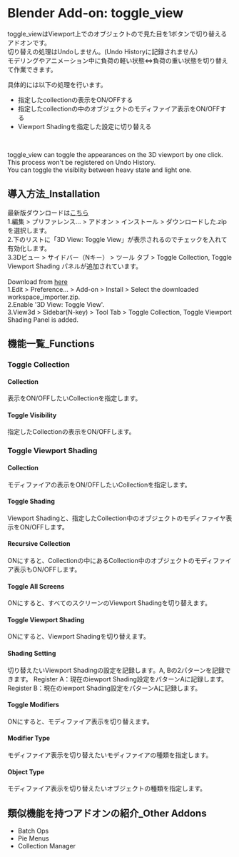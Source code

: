 # Blender Add-on: toggle_view
toggle_viewはViewport上でのオブジェクトので見た目を1ボタンで切り替えるアドオンです。  
切り替えの処理はUndoしません。(Undo Historyに記録されません）  
モデリングやアニメーション中に負荷の軽い状態⇔負荷の重い状態を切り替えて作業できます。  

具体的には以下の処理を行います。  
- 指定したcollectionの表示をON/OFFする
- 指定したcollectionの中のオブジェクトのモディファイア表示をON/OFFする
- Viewport Shadingを指定した設定に切り替える
<br>

toggle_view can toggle the appearances on the 3D viewport by one click.    
This process won't be registered on Undo History.     
You can toggle the visiblity between heavy state and light one.    

## 導入方法_Installation
最新版ダウンロードは[こちら](https://github.com/3str6/toggle_view/releases/download/v1.0/toggle_view.zip)  
1.編集 > プリファレンス... > アドオン > インストール > ダウンロードした.zipを選択します。  
2.下のリストに「3D View: Toggle View」が表示されるのでチェックを入れて有効化します。  
3.3Dビュー > サイドバー（Nキー） > ツール タブ > Toggle Collection, Toggle Viewport Shading パネルが追加されています。  
<br>
Download from [here](https://github.com/3str6/toggle_view/releases/download/v1.0/toggle_view.zip)  
1.Edit > Preference... > Add-on > Install > Select the downloaded workspace_importer.zip.  
2.Enable '3D View: Toggle View'.  
3.View3d > Sidebar(N-key) > Tool Tab > Toggle Collection, Toggle Viewport Shading Panel is added.  

## 機能一覧_Functions
### Toggle Collection
#### Collection  
表示をON/OFFしたいCollectionを指定します。  
#### Toggle Visibility  
指定したCollectionの表示をON/OFFします。  

### Toggle Viewport Shading
#### Collection
モディファイアの表示をON/OFFしたいCollectionを指定します。
#### Toggle Shading
Viewport Shadingと、指定したCollection中のオブジェクトのモディファイヤ表示をON/OFFします。 
#### Recursive Collection
ONにすると、Collectionの中にあるCollection中のオブジェクトのモディファイア表示もON/OFFします。 
#### Toggle All Screens
ONにすると、すべてのスクリーンのViewport Shadingを切り替えます。
#### Toggle Viewport Shading
ONにすると、Viewport Shadingを切り替えます。
#### Shading Setting
切り替えたいViewport Shadingの設定を記録します。A, Bの2パターンを記録できます。
Register A：現在のiewport Shading設定をパターンAに記録します。
Register B：現在のiewport Shading設定をパターンAに記録します。
#### Toggle Modifiers
ONにすると、モディファイア表示を切り替えます。
#### Modifier Type
モディファイア表示を切り替えたいモディファイアの種類を指定します。
#### Object Type
モディファイア表示を切り替えたいオブジェクトの種類を指定します。

## 類似機能を持つアドオンの紹介_Other Addons
- Batch Ops
- Pie Menus
- Collection Manager

